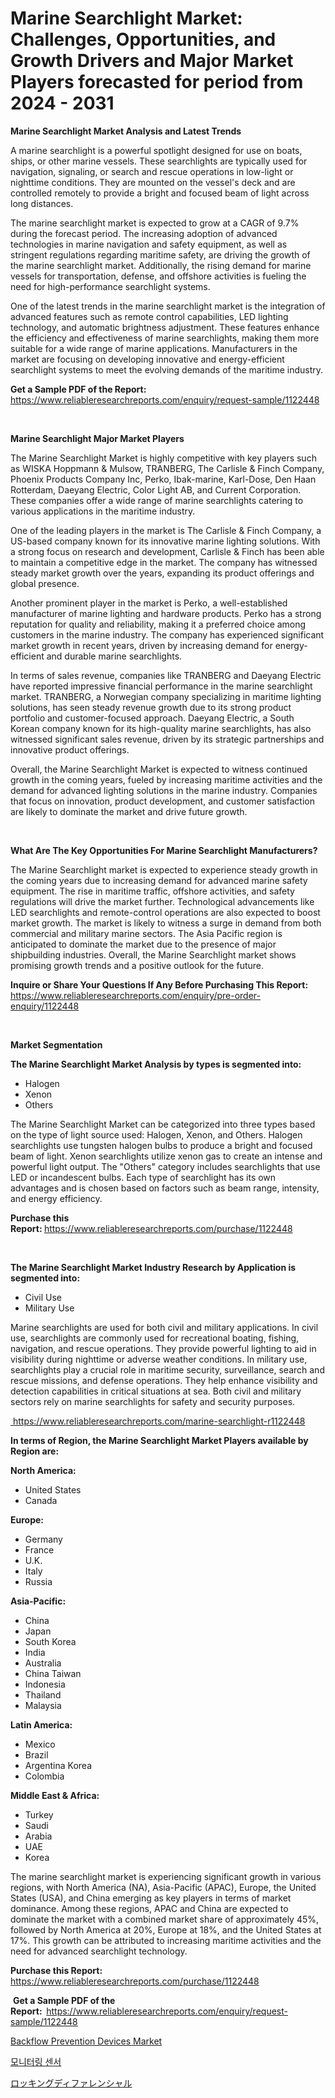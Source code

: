 <p><h1>Marine Searchlight Market: Challenges, Opportunities, and Growth Drivers and Major Market Players forecasted for period from 2024 - 2031</h1></p><p><strong>Marine Searchlight Market Analysis and Latest Trends</strong></p>
<p><p>A marine searchlight is a powerful spotlight designed for use on boats, ships, or other marine vessels. These searchlights are typically used for navigation, signaling, or search and rescue operations in low-light or nighttime conditions. They are mounted on the vessel's deck and are controlled remotely to provide a bright and focused beam of light across long distances.</p><p>The marine searchlight market is expected to grow at a CAGR of 9.7% during the forecast period. The increasing adoption of advanced technologies in marine navigation and safety equipment, as well as stringent regulations regarding maritime safety, are driving the growth of the marine searchlight market. Additionally, the rising demand for marine vessels for transportation, defense, and offshore activities is fueling the need for high-performance searchlight systems.</p><p>One of the latest trends in the marine searchlight market is the integration of advanced features such as remote control capabilities, LED lighting technology, and automatic brightness adjustment. These features enhance the efficiency and effectiveness of marine searchlights, making them more suitable for a wide range of marine applications. Manufacturers in the market are focusing on developing innovative and energy-efficient searchlight systems to meet the evolving demands of the maritime industry.</p></p>
<p><strong>Get a Sample PDF of the Report:&nbsp;</strong> <a href="https://www.reliableresearchreports.com/enquiry/request-sample/1122448">https://www.reliableresearchreports.com/enquiry/request-sample/1122448</a></p>
<p>&nbsp;</p>
<p><strong>Marine Searchlight Major Market Players</strong></p>
<p><p>The Marine Searchlight Market is highly competitive with key players such as WISKA Hoppmann & Mulsow, TRANBERG, The Carlisle & Finch Company, Phoenix Products Company Inc, Perko, Ibak-marine, Karl-Dose, Den Haan Rotterdam, Daeyang Electric, Color Light AB, and Current Corporation. These companies offer a wide range of marine searchlights catering to various applications in the maritime industry.</p><p>One of the leading players in the market is The Carlisle & Finch Company, a US-based company known for its innovative marine lighting solutions. With a strong focus on research and development, Carlisle & Finch has been able to maintain a competitive edge in the market. The company has witnessed steady market growth over the years, expanding its product offerings and global presence.</p><p>Another prominent player in the market is Perko, a well-established manufacturer of marine lighting and hardware products. Perko has a strong reputation for quality and reliability, making it a preferred choice among customers in the marine industry. The company has experienced significant market growth in recent years, driven by increasing demand for energy-efficient and durable marine searchlights.</p><p>In terms of sales revenue, companies like TRANBERG and Daeyang Electric have reported impressive financial performance in the marine searchlight market. TRANBERG, a Norwegian company specializing in maritime lighting solutions, has seen steady revenue growth due to its strong product portfolio and customer-focused approach. Daeyang Electric, a South Korean company known for its high-quality marine searchlights, has also witnessed significant sales revenue, driven by its strategic partnerships and innovative product offerings.</p><p>Overall, the Marine Searchlight Market is expected to witness continued growth in the coming years, fueled by increasing maritime activities and the demand for advanced lighting solutions in the marine industry. Companies that focus on innovation, product development, and customer satisfaction are likely to dominate the market and drive future growth.</p></p>
<p>&nbsp;</p>
<p><strong>What Are The Key Opportunities For Marine Searchlight Manufacturers?</strong></p>
<p><p>The Marine Searchlight market is expected to experience steady growth in the coming years due to increasing demand for advanced marine safety equipment. The rise in maritime traffic, offshore activities, and safety regulations will drive the market further. Technological advancements like LED searchlights and remote-control operations are also expected to boost market growth. The market is likely to witness a surge in demand from both commercial and military marine sectors. The Asia Pacific region is anticipated to dominate the market due to the presence of major shipbuilding industries. Overall, the Marine Searchlight market shows promising growth trends and a positive outlook for the future.</p></p>
<p><strong>Inquire or Share Your Questions If Any Before Purchasing This Report:</strong> <a href="https://www.reliableresearchreports.com/enquiry/pre-order-enquiry/1122448">https://www.reliableresearchreports.com/enquiry/pre-order-enquiry/1122448</a></p>
<p>&nbsp;</p>
<p><strong>Market Segmentation</strong></p>
<p><strong>The Marine Searchlight Market Analysis by types is segmented into:</strong></p>
<p><ul><li>Halogen</li><li>Xenon</li><li>Others</li></ul></p>
<p><p>The Marine Searchlight Market can be categorized into three types based on the type of light source used: Halogen, Xenon, and Others. Halogen searchlights use tungsten halogen bulbs to produce a bright and focused beam of light. Xenon searchlights utilize xenon gas to create an intense and powerful light output. The "Others" category includes searchlights that use LED or incandescent bulbs. Each type of searchlight has its own advantages and is chosen based on factors such as beam range, intensity, and energy efficiency.</p></p>
<p><strong>Purchase this Report:&nbsp;</strong><a href="https://www.reliableresearchreports.com/purchase/1122448">https://www.reliableresearchreports.com/purchase/1122448</a></p>
<p>&nbsp;</p>
<p><strong>The Marine Searchlight Market Industry Research by Application is segmented into:</strong></p>
<p><ul><li>Civil Use</li><li>Military Use</li></ul></p>
<p><p>Marine searchlights are used for both civil and military applications. In civil use, searchlights are commonly used for recreational boating, fishing, navigation, and rescue operations. They provide powerful lighting to aid in visibility during nighttime or adverse weather conditions. In military use, searchlights play a crucial role in maritime security, surveillance, search and rescue missions, and defense operations. They help enhance visibility and detection capabilities in critical situations at sea. Both civil and military sectors rely on marine searchlights for safety and security purposes.</p></p>
<p><a href="https://www.reliableresearchreports.com/marine-searchlight-r1122448">&nbsp;https://www.reliableresearchreports.com/marine-searchlight-r1122448</a></p>
<p><strong>In terms of Region, the Marine Searchlight Market Players available by Region are:</strong></p>
<p>
    <p> <strong> North America: </strong>
        <ul>
            <li>United States</li>
            <li>Canada</li>
        </ul>
        </p> 
    <p> <strong> Europe: </strong>
        <ul>
            <li>Germany</li>
            <li>France</li>
            <li>U.K.</li>
            <li>Italy</li>
            <li>Russia</li>
        </ul>
        </p> 
    <p> <strong> Asia-Pacific: </strong>
        <ul>
            <li>China</li>
            <li>Japan</li>
            <li>South Korea</li>
            <li>India</li>
            <li>Australia</li>
            <li>China Taiwan</li>
            <li>Indonesia</li>
            <li>Thailand</li>
            <li>Malaysia</li>
        </ul>
        </p> 
    <p> <strong> Latin America: </strong>
        <ul>
            <li>Mexico</li>
            <li>Brazil</li>
            <li>Argentina Korea</li>
            <li>Colombia</li>
        </ul>
        </p> 
    <p> <strong> Middle East & Africa: </strong>
        <ul>
            <li>Turkey</li>
            <li>Saudi</li>
            <li>Arabia</li>
            <li>UAE</li>
            <li>Korea</li>
        </ul>
    </p>
    </p>
<p><p>The marine searchlight market is experiencing significant growth in various regions, with North America (NA), Asia-Pacific (APAC), Europe, the United States (USA), and China emerging as key players in terms of market dominance. Among these regions, APAC and China are expected to dominate the market with a combined market share of approximately 45%, followed by North America at 20%, Europe at 18%, and the United States at 17%. This growth can be attributed to increasing maritime activities and the need for advanced searchlight technology.</p></p>
<p><strong>Purchase this Report: </strong><a href="https://www.reliableresearchreports.com/purchase/1122448">https://www.reliableresearchreports.com/purchase/1122448</a></p>
<p>&nbsp;<strong>Get a Sample PDF of the Report:&nbsp;&nbsp;</strong><a href="https://www.reliableresearchreports.com/enquiry/request-sample/1122448">https://www.reliableresearchreports.com/enquiry/request-sample/1122448</a></p>
<p><strong></strong></p>
<p><p><a href="https://github.com/dx0328/Market-Research-Report-List-2/blob/main/backflow-prevention-devices-market.md">Backflow Prevention Devices Market</a></p><p><a href="https://github.com/fernandotryO5lson96765/Market-Research-Report-List-1/blob/main/173214832737.md">모니터링 센서</a></p><p><a href="https://github.com/mm14022023/Market-Research-Report-List-1/blob/main/806737335738.md">ロッキングディファレンシャル</a></p></p>